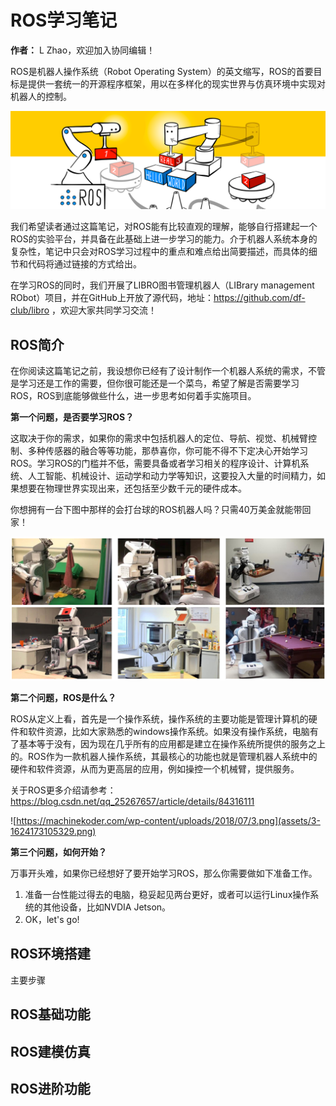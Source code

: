 # ROS学习笔记

**作者：** L Zhao，欢迎加入协同编辑！

ROS是机器人操作系统（Robot Operating System）的英文缩写，ROS的首要目标是提供一套统一的开源程序框架，用以在多样化的现实世界与仿真环境中实现对机器人的控制。

![查看源图像](assets/3me_ros1x_header.png)

我们希望读者通过这篇笔记，对ROS能有比较直观的理解，能够自行搭建起一个ROS的实验平台，并具备在此基础上进一步学习的能力。介于机器人系统本身的复杂性，笔记中只会对ROS学习过程中的重点和难点给出简要描述，而具体的细节和代码将通过链接的方式给出。

在学习ROS的同时，我们开展了LIBRO图书管理机器人（LIBrary management RObot）项目，并在GitHub上开放了源代码，地址：https://github.com/df-club/libro ，欢迎大家共同学习交流！

## ROS简介

在你阅读这篇笔记之前，我设想你已经有了设计制作一个机器人系统的需求，不管是学习还是工作的需要，但你很可能还是一个菜鸟，希望了解是否需要学习ROS，ROS到底能够做些什么，进一步思考如何着手实施项目。

**第一个问题，是否要学习ROS？**

这取决于你的需求，如果你的需求中包括机器人的定位、导航、视觉、机械臂控制、多种传感器的融合等等功能，那恭喜你，你可能不得不下定决心开始学习ROS。学习ROS的门槛并不低，需要具备或者学习相关的程序设计、计算机系统、人工智能、机械设计、运动学和动力学等知识，这要投入大量的时间精力，如果想要在物理世界实现出来，还包括至少数千元的硬件成本。

你想拥有一台下图中那样的会打台球的ROS机器人吗？只需40万美金就能带回家！

![查看源图像](assets/PR2.png)

**第二个问题，ROS是什么？**

ROS从定义上看，首先是一个操作系统，操作系统的主要功能是管理计算机的硬件和软件资源，比如大家熟悉的windows操作系统。如果没有操作系统，电脑有了基本等于没有，因为现在几乎所有的应用都是建立在操作系统所提供的服务之上的。ROS作为一款机器人操作系统，其最核心的功能也就是管理机器人系统中的硬件和软件资源，从而为更高层的应用，例如操控一个机械臂，提供服务。

关于ROS更多介绍请参考：https://blog.csdn.net/qq_25267657/article/details/84316111

![https://machinekoder.com/wp-content/uploads/2018/07/3.png](assets/3-1624173105329.png)

**第三个问题，如何开始？**

万事开头难，如果你已经想好了要开始学习ROS，那么你需要做如下准备工作。

1. 准备一台性能过得去的电脑，稳妥起见两台更好，或者可以运行Linux操作系统的其他设备，比如NVDIA Jetson。
2. OK，let's go!

## ROS环境搭建

主要步骤

## ROS基础功能

## ROS建模仿真

## ROS进阶功能

